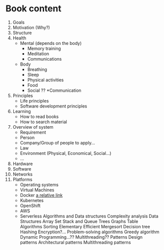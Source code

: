 # Book content
1. Goals
2. Motivation (Why?)
3. Structure
4. Health
    * Mental (depends on the body)
        * Memory training
        * Meditation
        * Communications
    * Body
        * Breathing
        * Sleep
        * Physical activities
        * Food
        * Social ??
        *Communication
5. Principles
    * Life principles
    * Software development principles
6. Learning
    * How to read books
    * How to search material
7. Overview of system
    * Requirement
    * Person
    * Company/Group of people to apply...
    * Law
    * Environment (Physical, Economical, Social...)
    * ...
8. Hardware
9. Software
11. Networks
12. Platforms
    * Operating systems
    * Virtual Machines
    * Docker [a relative link](content/Platforms/Docker/Docker.md)
    * Kubernetes
    * OpenShift
    * AWS
    * Serverless
Algorithms and Data structures
Complexity analysis
Data Structures
Array
Set
Stack and Queue
Trees
Graphs
Table
Algorithms
Sorting
Elementary
Efficient
Mergesort
Decision tree
Hashing
Encryption?...
Problem-solving algorithms
Greedy algorithm
Dynamic Programming...??
Multithreading??
Patterns
Design patterns
Architectural patterns
Multithreading patterns




